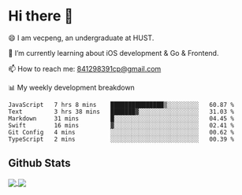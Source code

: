 
# Hi there 👋
😄 I am vecpeng, an undergraduate at HUST.

🌱 I’m currently learning about iOS development & Go & Frontend.

📫 How to reach me: 841298391cp@gmail.com

📊 My weekly development breakdown
<!--START_SECTION:waka-->

```text
JavaScript   7 hrs 8 mins    ███████████████▒░░░░░░░░░   60.87 %
Text         3 hrs 38 mins   ███████▓░░░░░░░░░░░░░░░░░   31.03 %
Markdown     31 mins         █░░░░░░░░░░░░░░░░░░░░░░░░   04.45 %
Swift        16 mins         ▓░░░░░░░░░░░░░░░░░░░░░░░░   02.41 %
Git Config   4 mins          ░░░░░░░░░░░░░░░░░░░░░░░░░   00.62 %
TypeScript   2 mins          ░░░░░░░░░░░░░░░░░░░░░░░░░   00.39 %
```

<!--END_SECTION:waka-->

## Github Stats
<a href="https://github.com/anuraghazra/github-readme-stats">
  <img align="center" src="https://github-readme-stats.vercel.app/api?username=vecpeng&count_private=true&hide=stars" />
</a>
<a href="https://github.com/anuraghazra/convoychat">
  <img align="center" src="https://github-readme-stats.vercel.app/api/top-langs/?username=vecpeng&layout=compact" />
</a>
